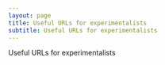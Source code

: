 ```yaml
---
layout: page
title: Useful URLs for experimentalists
subtitle: Useful URLs for experimentalists
---
```


Useful URLs for experimentalists